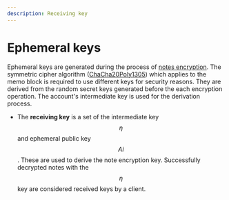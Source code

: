 ```yaml
---
description: Receiving key
---
```


# Ephemeral keys

Ephemeral keys are generated during the process of [notes encryption](../transaction-overview/untitled-1/memo-block-encryption.md#notes-encryption). The symmetric cipher algorithm ([ChaCha20Poly1305](https://datatracker.ietf.org/doc/html/rfc8439)) which applies to the memo block is required to use different keys for security reasons.
They are derived from the random secret keys generated before the each encryption operation. The account's intermediate key is used for the derivation process.

* The **receiving key** is a set of the intermediate key $$\eta$$ and ephemeral public key $$Ai$$. These are used to derive the note encryption key. Successfully decrypted notes with the $$\eta$$ key are considered received keys by a client.

